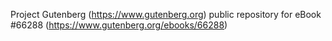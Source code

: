 Project Gutenberg (https://www.gutenberg.org) public repository for
eBook #66288 (https://www.gutenberg.org/ebooks/66288)
